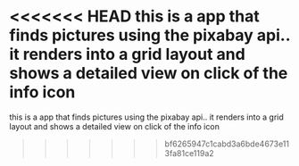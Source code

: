 <<<<<<< HEAD
this is a app that finds pictures using the pixabay api.. it renders into a grid layout and shows a detailed view on click of the info icon
=======
this is a app that finds pictures using the pixabay api.. it renders into a grid layout and shows a detailed view on click of the info icon


>>>>>>> bf6265947c1cabd3a6bde4673e113fa81ce119a2
